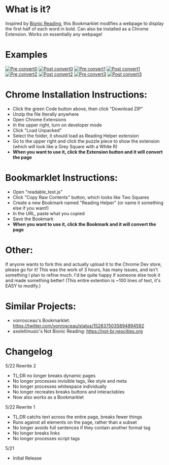 # What is it?
Inspired by [Bionic Reading](https://twitter.com/juanbuis/status/1526900107379105793/photo/1), this Bookmarklet modifies a webpage to display the first half of each word in bold.  Can also be installed as a Chrome Extension. Works on essentially any webpage!

# Examples
[![Pre convert0](https://i.imgur.com/miu58Yib.png)](https://i.imgur.com/miu58Yi.png)
[![Post convert0](https://i.imgur.com/HRFz7p4b.png)](https://i.imgur.com/HRFz7p4.png)
[![Pre convert1](https://i.imgur.com/K29FCgdb.png)](https://i.imgur.com/K29FCgd.png)
[![Post convert1](https://i.imgur.com/MrfssY3b.png)](https://i.imgur.com/MrfssY3.png)
[![Pre convert2](https://i.imgur.com/BZquDN2b.png)](https://i.imgur.com/BZquDN2.png)
[![Post convert2](https://i.imgur.com/flXqvoEb.png)](https://i.imgur.com/flXqvoE.png)
[![Pre convert3](https://i.imgur.com/CAo40QAb.png)](https://i.imgur.com/CAo40QA.png)
[![Post convert3](https://i.imgur.com/wfqXwijb.png)](https://i.imgur.com/wfqXwij.png)

# Chrome Installation Instructions:
- Click the green Code button above, then click "Download ZIP"
- Unzip the file literally anywhere
- Open Chrome Extensions
- In the upper right, turn on developer mode
- Click "Load Unpacked"
- Select the folder, it should load as Reading Helper extension
- Go to the upper right and click the puzzle piece to show the extension (which will look like a Grey Square with a White R)
- **When you want to use it, click the Extension button and it will convert the page**

# Bookmarklet Instructions:
- Open "readable_text.js"
- Click "Copy Raw Contents" button, which looks like Two Squares
- Create a new Bookmark named "Reading Helper" (or name it something else if you want!)
- In the URL, paste what you copied
- Save the Bookmark
- **When you want to use it, click the Bookmark and it will convert the page**

# Other:
If anyone wants to fork this and actually upload it to the Chrome Dev store, please go for it!  This was the work of 3 hours, has many issues, and isn't something I plan to refine much.  I'd be quite happy if someone else took it and made something better! (This entire extention is ~100 lines of text, it's EASY to modify.)

# Similar Projects:
- vonrosceau's Bookmarklet: https://twitter.com/vonrosceau/status/1528375035894894592
- axoletlmusic's Not Bionic Reading: https://not-br.neocities.org

# Changelog
5/22 Rewrite 2
- TL;DR no longer breaks dynamic pages
- No longer processes invisible tags, like style and meta
- No longer processes whitespace individually
- No longer recreates breaks buttons and interactables
- Now also works as a Bookmarklet

5/22 Rewrite 1
- TL;DR catchs text across the entire page, breaks fewer things
- Runs against all elements on the page, rather than a subset
- No longer avoids full sentences if they contain another format tag
- No longer breaks links
- No longer processes script tags

5/21
- Initial Release
